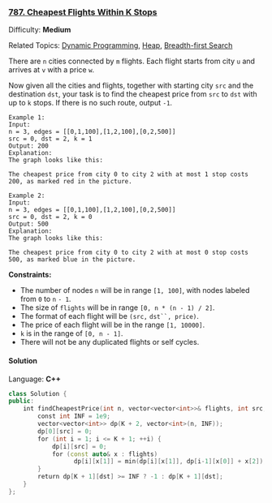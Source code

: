 ### [787\. Cheapest Flights Within K Stops](https://leetcode.com/problems/cheapest-flights-within-k-stops/)

Difficulty: **Medium**

Related Topics: [Dynamic Programming](https://leetcode.com/tag/dynamic-programming/), [Heap](https://leetcode.com/tag/heap/), [Breadth-first Search](https://leetcode.com/tag/breadth-first-search/)

There are `n` cities connected by `m` flights. Each flight starts from city `u` and arrives at `v` with a price `w`.

Now given all the cities and flights, together with starting city `src` and the destination `dst`, your task is to find the cheapest price from `src` to `dst` with up to `k` stops. If there is no such route, output `-1`.

```
Example 1:
Input:
n = 3, edges = [[0,1,100],[1,2,100],[0,2,500]]
src = 0, dst = 2, k = 1
Output: 200
Explanation:
The graph looks like this:

The cheapest price from city 0 to city 2 with at most 1 stop costs 200, as marked red in the picture.
```

```
Example 2:
Input:
n = 3, edges = [[0,1,100],[1,2,100],[0,2,500]]
src = 0, dst = 2, k = 0
Output: 500
Explanation:
The graph looks like this:

The cheapest price from city 0 to city 2 with at most 0 stop costs 500, as marked blue in the picture.
```

**Constraints:**

- The number of nodes `n` will be in range `[1, 100]`, with nodes labeled from `0` to `n` `- 1`.
- The size of `flights` will be in range `[0, n * (n - 1) / 2]`.
- The format of each flight will be `(src,` ` dst``, price) `.
- The price of each flight will be in the range `[1, 10000]`.
- `k` is in the range of `[0, n - 1]`.
- There will not be any duplicated flights or self cycles.

#### Solution

Language: **C++**

```c++
class Solution {
public:
    int findCheapestPrice(int n, vector<vector<int>>& flights, int src, int dst, int K) {
        const int INF = 1e9;
        vector<vector<int>> dp(K + 2, vector<int>(n, INF));
        dp[0][src] = 0;        
        for (int i = 1; i <= K + 1; ++i) {
            dp[i][src] = 0;
            for (const auto& x : flights)
                  dp[i][x[1]] = min(dp[i][x[1]], dp[i-1][x[0]] + x[2]);    
        }
        return dp[K + 1][dst] >= INF ? -1 : dp[K + 1][dst];
    }
};
```
